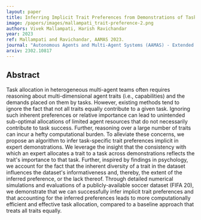 ```yaml
---
layout: paper
title: Inferring Implicit Trait Preferences from Demonstrations of Task Allocation in Heterogenous Teams
image: /papers/images/mallampati_trait-preference-2.png
authors: Vivek Mallampati, Harish Ravichandar
year: 2023
ref: Mallampati and Ravichandar, AAMAS 2023.
journal: "Autonomous Agents and Multi-Agent Systems (AAMAS) - Extended Abstract"
arxiv: 2302.10817
---
```


## Abstract

Task allocation in heterogeneous multi-agent teams often requires reasoning about multi-dimensional agent traits (i.e., capabilities) and the demands placed on them by tasks. However, existing methods tend to ignore the fact that not all traits equally contribute to a given task. Ignoring such inherent preferences or relative importance can lead to unintended sub-optimal allocations of limited agent resources that do not necessarily contribute to task success. Further, reasoning over a large number of traits can incur a hefty computational burden. To alleviate these concerns, we propose an algorithm to infer task-specific trait preferences implicit in expert demonstrations. We leverage the insight that the consistency with which an expert allocates a trait to a task across demonstrations reflects the trait's importance to that task. Further, inspired by findings in psychology, we account for the fact that the inherent diversity of a trait in the dataset influences the dataset's informativeness and, thereby, the extent of the inferred preference, or the lack thereof. Through detailed numerical simulations and evaluations of a publicly-available soccer dataset (FIFA 20), we demonstrate that we can successfully infer implicit trait preferences and that accounting for the inferred preferences leads to more computationally efficient and effective task allocation, compared to a baseline approach that treats all traits equally.
